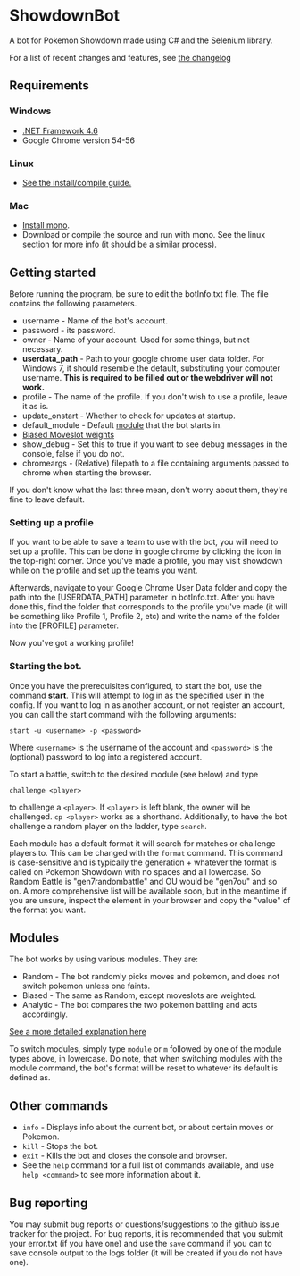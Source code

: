 # ShowdownBot
A bot for Pokemon Showdown made using C# and the Selenium library.

For a list of recent changes and features, see [the changelog](ShowdownBot/changelog.md)

## Requirements

### Windows
  * [.NET Framework 4.6](https://www.microsoft.com/en-us/download/details.aspx?id=48130)
  * Google Chrome version 54-56

### Linux
 * [See the install/compile guide.](https://github.com/Deviach/ShowdownBot/wiki/Linux-Compilation-and-Install)

### Mac
 * [Install mono](http://www.mono-project.com/docs/getting-started/install/mac/).
 * Download or compile the source and run with mono. See the linux section for more info (it should be a similar process).

## Getting started

Before running the program, be sure to edit the botInfo.txt file. The file contains the following parameters.

* username - Name of the bot's account.
* password - its password.
* owner - Name of your account. Used for some things, but not necessary.
* **userdata_path** - Path to your google chrome user data folder. For Windows 7, it should resemble the default, substituting your computer username. **This is required to be filled out or the webdriver will not work.**
* profile - The name of the profile. If you don't wish to use a profile, leave it as is.
* update_onstart - Whether to check for updates at startup.
* default_module - Default [module](https://github.com/Deviach/ShowdownBot/wiki/Modules) that the bot starts in.
* [Biased Moveslot weights](https://github.com/Deviach/ShowdownBot/wiki/Modules#biased)
* show_debug - Set this to true if you want to see debug messages in the console, false if you do not.
* chromeargs - (Relative) filepath to a file containing arguments passed to chrome when starting the browser.

If you don't know what the last three mean, don't worry about them, they're fine to leave default.


### Setting up a profile

If you want to be able to save a team to use with the bot, you will need to set up a profile. This can be done in google chrome by clicking the icon in the top-right corner. Once you've made a profile, you may visit showdown while on the profile and set up the teams you want.

Afterwards, navigate to your Google Chrome User Data folder and copy the path into the [USERDATA_PATH] parameter in botInfo.txt. After you have done this, find the folder that corresponds to the profile you've made (it will be something like Profile 1, Profile 2, etc) and write the name of the folder into the [PROFILE] parameter. 

Now you've got a working profile!

### Starting the bot.

Once you have the prerequisites configured, to start the bot, use the command **start**. This will attempt to log in as the specified user in the config.
If you want to log in as another account, or not register an account, you can call the start command with the following arguments:

``start -u <username> -p <password>``

Where ``<username>`` is the username of the account and ``<password>`` is the (optional) password to log into a registered account.

To start a battle, switch to the desired module (see below) and type

``challenge <player>``

to challenge a ``<player>``. If ``<player>`` is left blank, the owner will be challenged. ``cp <player>`` works as a shorthand. 
Additionally, to have the bot challenge a random player on the ladder, type ``search``.

Each module has a default format it will search for matches or challenge players to. This can be changed with the ``format`` command. This command is case-sensitive and is typically the generation + whatever the format is called on Pokemon Showdown with no spaces and all lowercase. So Random Battle is "gen7randombattle" and OU would be "gen7ou" and so on. A more comprehensive list will be available soon, but in the meantime if you are unsure, inspect the element in your browser and copy the "value" of the format you want.


## Modules

The bot works by using various modules. They are:

  * Random - The bot randomly picks moves and pokemon, and does not switch pokemon unless one faints.
  * Biased - The same as Random, except moveslots are weighted.
  * Analytic - The bot compares the two pokemon battling and acts accordingly.

[See a more detailed explanation here](https://github.com/Deviach/ShowdownBot/wiki/Modules)

To switch modules, simply type ``module`` or ``m`` followed by one of the module types above, in lowercase.
Do note, that when switching modules with the module command, the bot's format will be reset to whatever its default is defined as.


## Other commands
* ``info`` - Displays info about the current bot, or about certain moves or Pokemon.
* ``kill`` - Stops the bot.
* ``exit`` - Kills the bot and closes the console and browser.
* See the ``help`` command for a full list of commands available, and use ``help <command>`` to see more information about it.

## Bug reporting
You may submit bug reports or questions/suggestions to the github issue tracker for the project. For bug reports, it is recommended that you submit your error.txt (if you have one) and use the ``save`` command if you can to save console output to the logs folder (it will be created if you do not have one).
